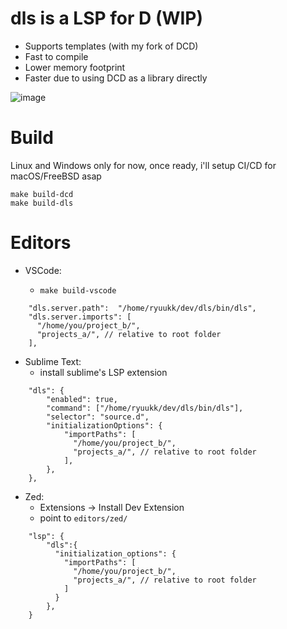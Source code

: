 # dls is a LSP for D (WIP)


- Supports templates (with my fork of DCD)
- Fast to compile
- Lower memory footprint
- Faster due to using DCD as a library directly

![image](https://github.com/user-attachments/assets/7e58302c-3585-4d27-9b05-b301e1887d73)


# Build

Linux and Windows only for now, once ready, i'll setup CI/CD for macOS/FreeBSD asap


```
make build-dcd
make build-dls
```

# Editors

- VSCode:

    - `make build-vscode`

```json5
    "dls.server.path":  "/home/ryuukk/dev/dls/bin/dls",
    "dls.server.imports": [
      "/home/you/project_b/",
      "projects_a/", // relative to root folder
    ],
```

- Sublime Text:
    - install sublime's LSP extension
```json5
    "dls": {
        "enabled": true,
        "command": ["/home/ryuukk/dev/dls/bin/dls"],
        "selector": "source.d",
        "initializationOptions": {
            "importPaths": [
              "/home/you/project_b/",
              "projects_a/", // relative to root folder
            ],
        },
    },
```

- Zed:
    - Extensions -> Install Dev Extension
    - point to `editors/zed/`
```json5
    "lsp": {
        "dls":{
          "initialization_options": {
            "importPaths": [
              "/home/you/project_b/",
              "projects_a/", // relative to root folder
            ]
          }
        },
    }
```
